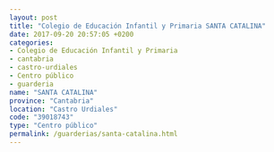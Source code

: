 ```yaml
---
layout: post
title: "Colegio de Educación Infantil y Primaria SANTA CATALINA"
date: 2017-09-20 20:57:05 +0200
categories:
- Colegio de Educación Infantil y Primaria
- cantabria
- castro-urdiales
- Centro público
- guarderia
name: "SANTA CATALINA"
province: "Cantabria"
location: "Castro Urdiales"
code: "39018743"
type: "Centro público"
permalink: /guarderias/santa-catalina.html
---
```

